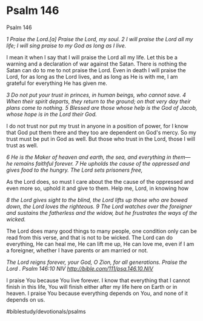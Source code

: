 # Psalm 146
Psalm 146

*1 Praise the Lord.[a]*
*Praise the Lord, my soul.*
*2 I will praise the Lord all my life;*
*I will sing praise to my God as long as I live.*

I mean it when I say that I will praise the Lord all my life. Let this be a warning and a declaration of war against the Satan. There is nothing the Satan can do to me to not praise the Lord. Even in death I will praise the Lord, for as long as the Lord lives, and as long as He is with me, I am grateful for everything He has given me.

*3 Do not put your trust in princes,*
*in human beings, who cannot save.*
*4 When their spirit departs, they return to the ground;*
*on that very day their plans come to nothing.*
*5 Blessed are those whose help is the God of Jacob,*
*whose hope is in the Lord their God.*

I do not trust nor put my trust in anyone in a position of power, for I know that God put them there and they too are dependent on God's mercy. So my trust must be put in God as well.
But those who trust in the Lord, those I will trust as well.

*6 He is the Maker of heaven and earth,*
*the sea, and everything in them—*
*he remains faithful forever.*
*7 He upholds the cause of the oppressed*
*and gives food to the hungry.*
*The Lord sets prisoners free,*

As the Lord does, so must I care about the the cause of the oppressed and even more so, uphold it and give to them.
Help me, Lord, in knowing how

*8 the Lord gives sight to the blind,*
*the Lord lifts up those who are bowed down,*
*the Lord loves the righteous.*
*9 The Lord watches over the foreigner*
*and sustains the fatherless and the widow,*
*but he frustrates the ways of the wicked.*

The Lord does many good things to many people, one condition only can be read from this verse, and that is not to be wicked. The Lord can do everything, He can heal me, He can lift me up, He can love me, even if I am a foreigner, whether I have parents or am married or not.

*The Lord reigns forever, your God, O Zion, for all generations. Praise the Lord .*
*Psalm 146:10 NIV*
*http://bible.com/111/psa.146.10.NIV*

I praise You because You live forever. I know that everything that I cannot finish in this life, You will finish either after my life here on Earth or in heaven.
I praise You because everything depends on You, and none of it depends on us.

#biblestudy/devotionals/psalms